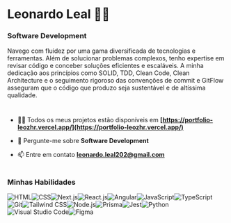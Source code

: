 # Leonardo Leal 🧑‍💻

### Software Development 

<p>Navego com fluidez por uma gama diversificada de tecnologias e ferramentas. Além de solucionar problemas complexos, tenho expertise em revisar código e conceber soluções eficientes e escaláveis. A minha dedicação aos princípios como SOLID, TDD, Clean Code, Clean Architecture e o seguimento rigoroso das convenções de commit e GitFlow asseguram que o código que produzo seja sustentável e de altíssima qualidade.</p>

#

- 👨‍💻 Todos os meus projetos estão disponíveis em **[https://portfolio-leozhr.vercel.app/](https://portfolio-leozhr.vercel.app/)**

- 💬 Pergunte-me sobre **Software Development**

- 📫 Entre em contato **leonardo.leal202@gmail.com**

#

### Minhas Habilidades

<div style="display:flex;flex-wrap:wrap">
  <img src="https://skillicons.dev/icons?i=html" alt="HTML" />
  <img src="https://skillicons.dev/icons?i=css" alt="CSS" />
  <img src="https://skillicons.dev/icons?i=next" alt="Next.js" />
  <img src="https://skillicons.dev/icons?i=react" alt="React.js" />
  <img src="https://skillicons.dev/icons?i=angular" alt="Angular" />
  <img src="https://skillicons.dev/icons?i=javascript" alt="JavaScript" />
  <img src="https://skillicons.dev/icons?i=typescript" alt="TypeScript" />
  <img src="https://skillicons.dev/icons?i=git" alt="Git" />
  <img src="https://skillicons.dev/icons?i=tailwind" alt="Tailwind CSS" />
  <img src="https://skillicons.dev/icons?i=nodejs" alt="Node.js" />
  <img src="https://skillicons.dev/icons?i=prisma" alt="Prisma" />
  <img src="https://skillicons.dev/icons?i=jest" alt="Jest" />
  <img src="https://skillicons.dev/icons?i=python" alt="Python" />
  <img src="https://skillicons.dev/icons?i=vscode" alt="Visual Studio Code" />
  <img src="https://skillicons.dev/icons?i=figma" alt="Figma" />
</div>
